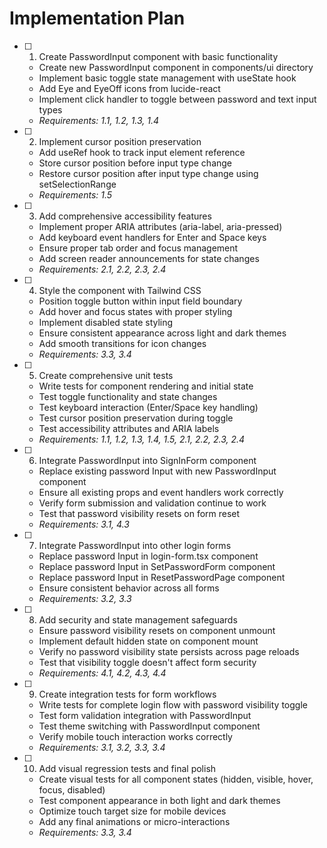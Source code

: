 # Implementation Plan

- [ ] 1. Create PasswordInput component with basic functionality
  - Create new PasswordInput component in components/ui directory
  - Implement basic toggle state management with useState hook
  - Add Eye and EyeOff icons from lucide-react
  - Implement click handler to toggle between password and text input types
  - _Requirements: 1.1, 1.2, 1.3, 1.4_

- [ ] 2. Implement cursor position preservation
  - Add useRef hook to track input element reference
  - Store cursor position before input type change
  - Restore cursor position after input type change using setSelectionRange
  - _Requirements: 1.5_

- [ ] 3. Add comprehensive accessibility features
  - Implement proper ARIA attributes (aria-label, aria-pressed)
  - Add keyboard event handlers for Enter and Space keys
  - Ensure proper tab order and focus management
  - Add screen reader announcements for state changes
  - _Requirements: 2.1, 2.2, 2.3, 2.4_

- [ ] 4. Style the component with Tailwind CSS
  - Position toggle button within input field boundary
  - Add hover and focus states with proper styling
  - Implement disabled state styling
  - Ensure consistent appearance across light and dark themes
  - Add smooth transitions for icon changes
  - _Requirements: 3.3, 3.4_

- [ ] 5. Create comprehensive unit tests
  - Write tests for component rendering and initial state
  - Test toggle functionality and state changes
  - Test keyboard interaction (Enter/Space key handling)
  - Test cursor position preservation during toggle
  - Test accessibility attributes and ARIA labels
  - _Requirements: 1.1, 1.2, 1.3, 1.4, 1.5, 2.1, 2.2, 2.3, 2.4_

- [ ] 6. Integrate PasswordInput into SignInForm component
  - Replace existing password Input with new PasswordInput component
  - Ensure all existing props and event handlers work correctly
  - Verify form submission and validation continue to work
  - Test that password visibility resets on form reset
  - _Requirements: 3.1, 4.3_

- [ ] 7. Integrate PasswordInput into other login forms
  - Replace password Input in login-form.tsx component
  - Replace password Input in SetPasswordForm component
  - Replace password Input in ResetPasswordPage component
  - Ensure consistent behavior across all forms
  - _Requirements: 3.2, 3.3_

- [ ] 8. Add security and state management safeguards
  - Ensure password visibility resets on component unmount
  - Implement default hidden state on component mount
  - Verify no password visibility state persists across page reloads
  - Test that visibility toggle doesn't affect form security
  - _Requirements: 4.1, 4.2, 4.3, 4.4_

- [ ] 9. Create integration tests for form workflows
  - Write tests for complete login flow with password visibility toggle
  - Test form validation integration with PasswordInput
  - Test theme switching with PasswordInput component
  - Verify mobile touch interaction works correctly
  - _Requirements: 3.1, 3.2, 3.3, 3.4_

- [ ] 10. Add visual regression tests and final polish
  - Create visual tests for all component states (hidden, visible, hover, focus, disabled)
  - Test component appearance in both light and dark themes
  - Optimize touch target size for mobile devices
  - Add any final animations or micro-interactions
  - _Requirements: 3.3, 3.4_